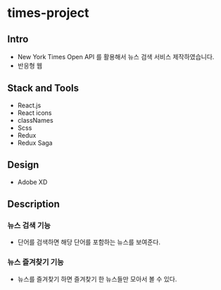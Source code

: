 # times-project

## Intro

- New York Times Open API 를 활용해서 뉴스 검색 서비스 제작하였습니다.
- 반응형 웹

## Stack and Tools

- React.js
- React icons
- classNames
- Scss
- Redux
- Redux Saga

## Design

- Adobe XD

## Description

### 뉴스 검색 기능

- 단어를 검색하면 해당 단어를 포함하는 뉴스를 보여준다.

### 뉴스 즐겨찾기 기능

- 뉴스를 즐겨찾기 하면 즐겨찾기 한 뉴스들만 모아서 볼 수 있다.
